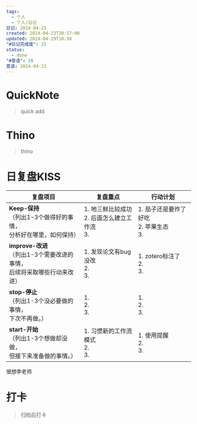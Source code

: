 ```yaml
---
tags:
  - 个人
  - 个人/日记
日记: 2024-04-23
created: 2024-04-23T20:57:00
updated: 2024-04-29T10:58
"#日记完成度": 25
status:
  - done
"#意语": 20
意语: 2024-04-23
---
```

# QuickNote
> quick add

# Thino
> thino

# 日复盘KISS
| **复盘项目**                                             | **复盘重点**                          | **行动计划**                       |
| ---------------------------------------------------- | --------------------------------- | ------------------------------ |
| **Keep-保持**<br>（列出1-3个做得好的事情，<br>   分析好在哪里，如何保持）     | 1.  地三鲜比较成功<br>2. 后面怎么建立工作流<br>3. | 1.  茄子还是要炸了好吃<br>2. 苹果生态<br>3. |
| **improve-改进**<br>（列出1-3个需要改进的事情，<br>  后续将采取哪些行动来改进） | 1.  发现论文有bug没改<br>2. <br>3.       | 1.  zotero标注了<br>2. <br>3.     |
| **stop-停止**<br>（列出1-3个没必要做的事情，<br>下次不再做。）            | 1.  <br>2. <br>3.                 | 1.  <br>2. <br>3.              |
| **start-开始**<br>（列出1-3个想做却没做，<br>但接下来准备做的事情。）        | 1.  习惯新的工作流模式<br>2. <br>3.        | 1.  使用提醒<br>2. <br>3.          |

很想李老师

# 打卡
> 归档后打卡


